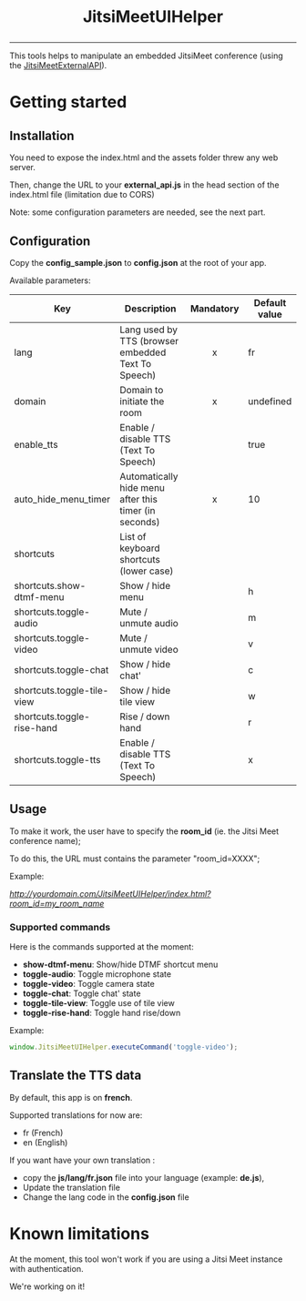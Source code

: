 # <p align="center">JitsiMeetUIHelper</p>

<hr />

This tools helps to manipulate an embedded JitsiMeet conference (using the [JitsiMeetExternalAPI](https://jitsi.github.io/handbook/docs/dev-guide/dev-guide-iframe/)).


# Getting started

## Installation

You need to expose the index.html and the assets folder threw any web server.

Then, change the URL to your **external_api.js** in the head section of the index.html file (limitation due to CORS)

Note: some configuration parameters are needed, see the next part.

## Configuration

Copy the **config_sample.json** to **config.json** at the root of your app.

Available parameters:

| Key                        | Description                                           |  Mandatory  | Default value |
|----------------------------|-------------------------------------------------------|:-----------:|---------------|
| lang                       | Lang used by TTS (browser embedded Text To Speech)    |      x      | fr            |
| domain                     | Domain to initiate the room                           |      x      | undefined     |
| enable_tts                 | Enable / disable TTS (Text To Speech)                 |             | true          |
| auto_hide_menu_timer       | Automatically hide menu after this timer (in seconds) |      x      | 10            |
| shortcuts                  | List of keyboard shortcuts (lower case)               |             |               |
| shortcuts.show-dtmf-menu   | Show / hide menu                                      |             | h             |
| shortcuts.toggle-audio     | Mute / unmute audio                                   |             | m             |
| shortcuts.toggle-video     | Mute / unmute video                                   |             | v             |
| shortcuts.toggle-chat      | Show / hide chat'                                     |             | c             |
| shortcuts.toggle-tile-view | Show / hide tile view                                 |             | w             |
| shortcuts.toggle-rise-hand | Rise / down hand                                      |             | r             |
| shortcuts.toggle-tts       | Enable / disable TTS (Text To Speech)                 |             | x             |

 

## Usage

To make it work, the user have to specify the **room_id** (ie. the Jitsi Meet conference name);

To do this, the URL must contains the parameter "room_id=XXXX";

Example: 

*http://yourdomain.com/JitsiMeetUIHelper/index.html?room_id=my_room_name*

### Supported commands

Here is the commands supported at the moment:
* **show-dtmf-menu**: Show/hide DTMF shortcut menu
* **toggle-audio**: Toggle microphone state
* **toggle-video**: Toggle camera state
* **toggle-chat**: Toggle chat' state
* **toggle-tile-view**: Toggle use of tile view
* **toggle-rise-hand**: Toggle hand rise/down


Example:
```javascript
window.JitsiMeetUIHelper.executeCommand('toggle-video');
```




## Translate the TTS data

By default, this app is on **french**.

Supported translations for now are:
* fr (French)
* en (English)

If you want have your own translation :
 * copy the **js/lang/fr.json** file into your language (example: **de.js**),
 * Update the translation file
 * Change the lang code in the **config.json** file

# Known limitations

At the moment, this tool won't work if you are using a Jitsi Meet instance with authentication.

We're working on it!